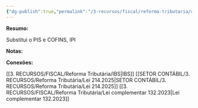 ```yaml
---
{"dg-publish":true,"permalink":"/3-recursos/fiscal/reforma-tributaria/cbs/","dgPassFrontmatter":true,"created":"2025-08-14T08:59:55.056-03:00","updated":"2025-08-26T15:05:43.616-03:00"}
---
```



**Resumo:**

Substitui o PIS e COFINS, IPI

**Notas:**



**Conexões:**


[[3. RECURSOS/FISCAL/Reforma Tributária/IBS\|IBS]]
[[SETOR CONTÁBIL/3. RECURSOS/Reforma Tributária/Lei 214.2025\|SETOR CONTÁBIL/3. RECURSOS/Reforma Tributária/Lei 214.2025]]
[[3. RECURSOS/FISCAL/Reforma Tributária/Lei complementar 132.2023\|Lei complementar 132.2023]]